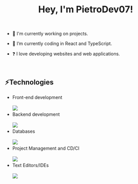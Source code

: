 # <div align="center">Hey, I'm PietroDev07!</div>  

<br>

- 🔭 I'm currently working on projects.
  

- 🌱 I’m currently coding in React and TypeScript.
  

- ❓ I love developing websites and web applications.
  
<br/>

 ## ⚡Technologies
- Front-end development <br> <br>
[![](https://skillicons.dev/icons?i=html,css,js,typescript,react,tailwind&perline=3)](https://skillicons.dev)
- Backend development <br> <br>
[![](https://skillicons.dev/icons?i=nodejs,express&perline=3)](https://skillicons.dev)
- Databases <br> <br>
[![](https://skillicons.dev/icons?i=mongodb,mysql&perline=3)](https://skillicons.dev)
- Project Management and CD/CI <br> <br>
[![](https://skillicons.dev/icons?i=github,git&perline=3)](https://skillicons.dev)
- Text Editors/IDEs <br> <br>
[![](https://skillicons.dev/icons?i=vscode&perline=3)](https://skillicons.dev)
